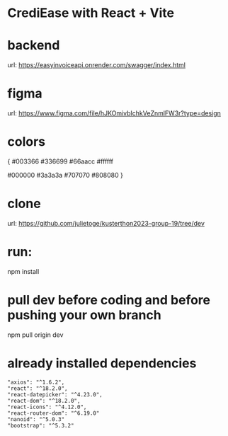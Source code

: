 # CrediEase with React + Vite

# backend

url: https://easyinvoiceapi.onrender.com/swagger/index.html

# figma

url: https://www.figma.com/file/hJKOmivbIchkVeZnmlFW3r?type=design

# colors

{
#003366
#336699
#66aacc
#ffffff

#000000
#3a3a3a
#707070
#808080
}

# clone

url: https://github.com/julietoge/kusterthon2023-group-19/tree/dev

# run:

npm install

# pull dev before coding and before pushing your own branch

npm pull origin dev

# already installed dependencies

    "axios": "^1.6.2",
    "react": "^18.2.0",
    "react-datepicker": "^4.23.0",
    "react-dom": "^18.2.0",
    "react-icons": "^4.12.0",
    "react-router-dom": "^6.19.0"
    "nanoid": "^5.0.3"
    "bootstrap": "^5.3.2"

#

